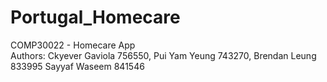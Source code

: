 # Portugal_Homecare
COMP30022 - Homecare App  
Authors: Ckyever Gaviola 756550, Pui Yam Yeung 743270, Brendan Leung 833995 Sayyaf Waseem 841546
